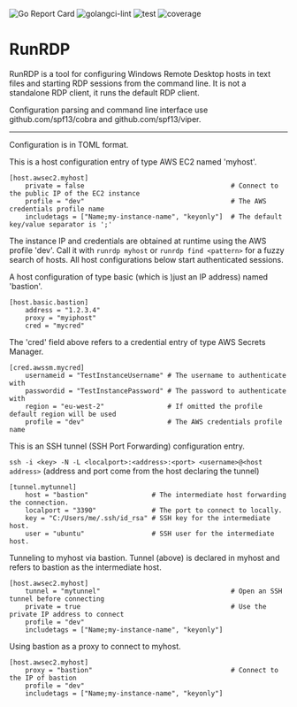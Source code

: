 ![Go Report Card](https://goreportcard.com/badge/github.com/danhale-git/runrdp)
![golangci-lint](https://github.com/danhale-git/runrdp/actions/workflows/golangci-lint.yaml/badge.svg)
![test](https://github.com/danhale-git/craft/actions/workflows/go-test.yaml/badge.svg)
![coverage](https://img.shields.io/badge/coverage-36.5%25-orange)

# RunRDP

RunRDP is a tool for configuring Windows Remote Desktop hosts in text files and starting RDP sessions from the command line.
It is not a standalone RDP client, it runs the default RDP client.

Configuration parsing and command line interface use github.com/spf13/cobra and github.com/spf13/viper.
_______
Configuration is in TOML format.

This is a host configuration entry of type AWS EC2 named 'myhost'.

    [host.awsec2.myhost]
        private = false                                     # Connect to the public IP of the EC2 instance
        profile = "dev"                                     # The AWS credentials profile name
        includetags = ["Name;my-instance-name", "keyonly"]  # The default key/value separator is ';'
        
The instance IP and credentials are obtained at runtime using the AWS profile 'dev'.
Call it with `runrdp myhost` or `runrdp find <pattern>` for a fuzzy search of hosts.
All host configurations below start authenticated sessions.

A host configuration of type basic (which is )just an IP address) named 'bastion'.

    [host.basic.bastion]
        address = "1.2.3.4"
        proxy = "myiphost"
        cred = "mycred"
        
The 'cred' field above refers to a credential entry of type AWS Secrets Manager.
        
    [cred.awssm.mycred]
        usernameid = "TestInstanceUsername" # The username to authenticate with
        passwordid = "TestInstancePassword" # The password to authenticate with
        region = "eu-west-2"                # If omitted the profile default region will be used
        profile = "dev"                     # The AWS credentials profile name
        
This is an SSH tunnel (SSH Port Forwarding) configuration entry.

`ssh -i <key> -N -L <localport>:<address>:<port> <username>@<host address>`
(address and port come from the host declaring the tunnel)

    [tunnel.mytunnel]
        host = "bastion"                # The intermediate host forwarding the connection.
        localport = "3390"              # The port to connect to locally.
        key = "C:/Users/me/.ssh/id_rsa" # SSH key for the intermediate host.
        user = "ubuntu"                 # SSH user for the intermediate host.

Tunneling to myhost via bastion. Tunnel (above) is declared in myhost and refers to bastion as the intermediate host.

    [host.awsec2.myhost]
        tunnel = "mytunnel"                                 # Open an SSH tunnel before connecting 
        private = true                                      # Use the private IP address to connect
        profile = "dev"
        includetags = ["Name;my-instance-name", "keyonly"]
        
Using bastion as a proxy to connect to myhost.
        
    [host.awsec2.myhost]
        proxy = "bastion"                                   # Connect to the IP of bastion
        profile = "dev"
        includetags = ["Name;my-instance-name", "keyonly"]

